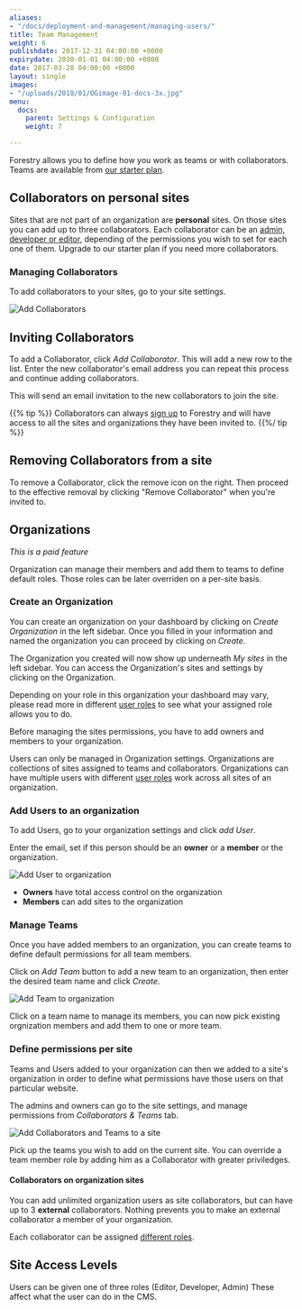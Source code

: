 ```yaml
---
aliases:
- "/docs/deployment-and-management/managing-users/"
title: Team Management
weight: 6
publishdate: 2017-12-31 04:00:00 +0000
expirydate: 2030-01-01 04:00:00 +0000
date: 2017-03-28 04:00:00 +0000
layout: single
images:
- "/uploads/2018/01/OGimage-01-docs-3x.jpg"
menu:
  docs:
    parent: Settings & Configuration
    weight: 7

---
```


Forestry allows you to define how you work as teams or with collaborators. Teams are available from [our starter plan](/pricing).

## Collaborators on personal sites

Sites that are not part of an organization are **personal** sites. On those sites you can add up to three collaborators. Each collaborator can be an [admin, developer or editor](#user-roles), depending of the permissions you wish to set for each one of them. Upgrade to our starter plan if you need more collaborators.

### Managing Collaborators

To add collaborators to your sites, go to your site settings.

![Add Collaborators](/uploads/2019/05/add-collaborator-free-plan.png)

## Inviting Collaborators

To add a Collaborator, click _Add Collaborator_. This will add a new row to the list. Enter the new collaborator's email address you can repeat this process and continue adding collaborators.

This will send an email invitation to the new collaborators to join the site.

{{% tip %}}
Collaborators can always [sign up](https://app.forestry.io//signup) to Forestry and will have access to all the sites and organizations they have been invited to.
{{%/ tip %}}

## Removing Collaborators from a site

To remove a Collaborator, click the remove icon on the right.
Then proceed to the effective removal by clicking "Remove Collaborator" when you're invited to.


## Organizations

*This is a paid feature*

Organization can manage their members and add them to teams to define default roles. Those roles can be later overriden on a per-site basis.

### Create an Organization

You can create an organization on your dashboard by clicking on _Create Organization_ in the left sidebar.
Once you filled in your information and named the organization you can proceed by clicking on _Create_.

The Organization you created will now show up underneath _My sites_ in the left sidebar. You can access the Organization's sites and settings by clicking on the Organization.

Depending on your role in this organization your dashboard may vary, please read more in different [user roles](/docs/settings/team-management/#user-roles) to see what your assigned role allows you to do.

Before managing the sites permissions, you have to add owners and members to your organization.

Users can only be managed in Organization settings. Organizations are collections of sites assigned to teams and collaborators.
Organizations can have multiple users with different [user roles](#user-roles) work across all sites of an organization.

### Add Users to an organization

To add Users, go to your organization settings and click _add User_.

Enter the email, set if this person should be an **owner** or a **member** or the organization.

![Add User to organization](/uploads/2019/05/add-user-to-org.png)

- **Owners** have total access control on the organization
- **Members** can add sites to the organization

### Manage Teams

Once you have added members to an organization, you can create teams to define default permissions for all team members.

Click on _Add Team_ button to add a new team to an organization, then enter the desired team name and click _Create_.

![Add Team to organization](/uploads/2019/05/add-team.png)

Click on a team name to manage its members, you can now pick existing orgnization members and add them to one or more team.

### Define permissions per site

Teams and Users added to your organization can then we added to a site's organization in order to define what permissions have those users on that particular website.

The admins and owners can go to the site settings, and manage permissions from _Collaborators & Teams_ tab.

![Add Collaborators and Teams to a site](/uploads/2019/05/collaborators-teams-settings.png)

Pick up the teams you wish to add on the current site. You can override a team member role by adding him as a Collaborator with greater priviledges.

#### Collaborators on organization sites

You can add unlimited organization users as site collaborators, but can have up to 3 **external** collaborators. Nothing prevents you to make an external collaborator a member of your organization.

Each collaborator can be assigned [different roles](#user-roles).

## Site Access Levels

Users can be given one of three roles (Editor, Developer, Admin)
These affect what the user can do in the CMS.